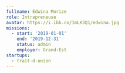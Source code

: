 ```yaml
---
fullname: Edwina Morize
role: Intrapreneuse
avatar: https://i.ibb.co/1mLK3Q1/edwina.jpg
missions:
  - start: '2019-01-01'
    end: '2019-12-31'
    status: admin
    employer: Grand-Est
startups:
  - trait-d-union
---
```

